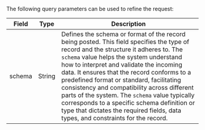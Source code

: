 The following query parameters can be used to refine the request:

| Field  | Type   | Description                                                                                             |
|--------|--------|---------------------------------------------------------------------------------------------------------|
| schema | String | Defines the schema or format of the record being posted. This field specifies the type of record and the structure it adheres to. The `schema` value helps the system understand how to interpret and validate the incoming data. It ensures that the record conforms to a predefined format or standard, facilitating consistency and compatibility across different parts of the system. The `schema` value typically corresponds to a specific schema definition or type that dictates the required fields, data types, and constraints for the record. |
